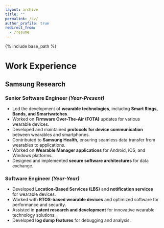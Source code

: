 ```yaml
---
layout: archive
title: ""
permalink: /cv/
author_profile: true
redirect_from:
  - /resume
---
```




{% include base_path %}

# **Work Experience**

## **Samsung Research**  
### Senior Software Engineer *(Year-Present)*
- Led the development of **wearable technologies**, including **Smart Rings, Bands, and Smartwatches**.
- Worked on **Firmware Over-The-Air (FOTA)** updates for various wearable devices.
- Developed and maintained **protocols for device communication** between wearables and smartphones.
- Contributed to **Samsung Health**, ensuring seamless data transfer from wearables to applications.
- Worked on **Wearable Manager applications** for Android, iOS, and Windows platforms.
- Designed and implemented **secure software architectures** for data exchange.

### Software Engineer *(Year-Year)*
- Developed **Location-Based Services (LBS)** and **notification services** for wearable devices.
- Worked with **RTOS-based wearable devices** and optimized software for performance and security.
- Assisted in **patent research and development** for innovative wearable technology solutions.
- Developed **log dump features** for debugging and analysis.

